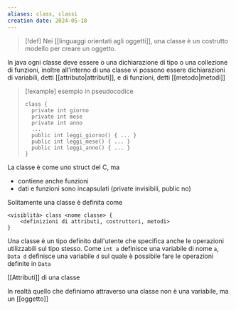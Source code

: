 ```yaml
---
aliases: class, classi
creation date: 2024-05-18
---
```


> [!def]
> Nei [[linguaggi orientati agli oggetti]], una classe è un costrutto modello per creare un oggetto.

In java ogni classe deve essere o una dichiarazione di tipo o una collezione di funzioni, inoltre all'interno di una classe vi possono essere dichiarazioni di variabili, detti [[attributo|attributi]], e di funzioni, detti [[metodo|metodi]]



>[!example] esempio in pseudocodice
>```
>class {
>	private int giorno
>	private int mese
>	private int anno
>	...
>	public int leggi_giorno() { ... }
>	public int leggi_mese() { ... }
>	public int leggi_anno() { ... }
>}
>```

La classe è come uno struct del C, ma
- contiene anche funzioni
- dati e funzioni sono incapsulati (private invisibili, public no)

Solitamente una classe è definita come
```
<visiblità> class <nome classe> {
	<definizioni di attributi, costruttori, metodi>
}
```

Una classe è un tipo definito dall'utente che specifica anche le operazioni utilizzabili sul tipo stesso.
Come `int a` definisce una variabile di nome `a`, `Data d` definisce una variabile `d` sul quale è possibile fare le operazioni definite in `Data`

[[Attributi]] di una classe

In realtà quello che definiamo attraverso una classe non è una variabile, ma un [[oggetto]]